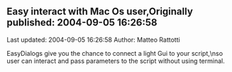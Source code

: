 ## Easy interact with Mac Os user,Originally published: 2004-09-05 16:26:58 
Last updated: 2004-09-05 16:26:58 
Author: Matteo Rattotti 
 
EasyDialogs give you the chance to connect a light Gui to your script,\nso user can interact and pass parameters to the script without using terminal.